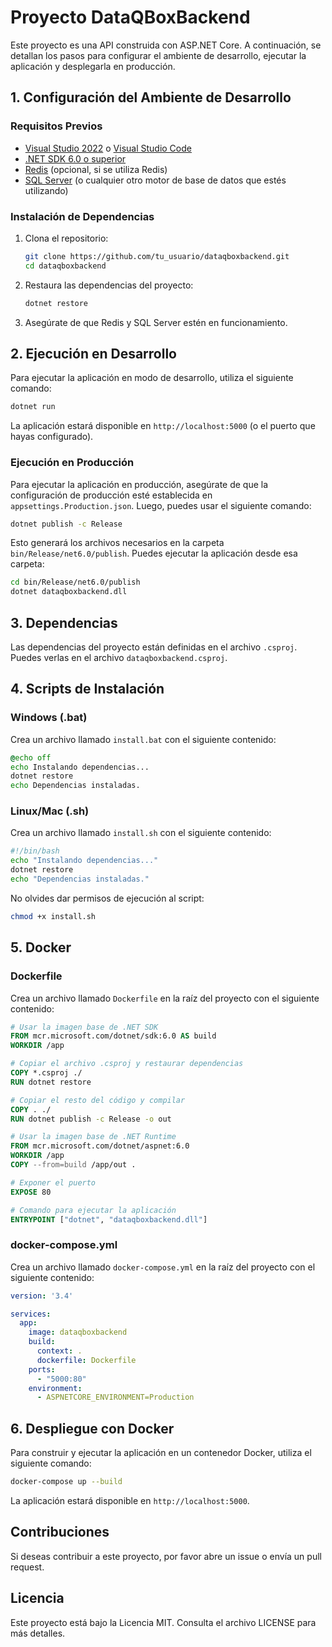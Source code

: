 # Proyecto DataQBoxBackend

Este proyecto es una API construida con ASP.NET Core. A continuación, se detallan los pasos para configurar el ambiente de desarrollo, ejecutar la aplicación y desplegarla en producción.

## 1. Configuración del Ambiente de Desarrollo

### Requisitos Previos

- [Visual Studio 2022](https://visualstudio.microsoft.com/vs/) o [Visual Studio Code](https://code.visualstudio.com/)
- [.NET SDK 6.0 o superior](https://dotnet.microsoft.com/download)
- [Redis](https://redis.io/download) (opcional, si se utiliza Redis)
- [SQL Server](https://www.microsoft.com/en-us/sql-server/sql-server-downloads) (o cualquier otro motor de base de datos que estés utilizando)

### Instalación de Dependencias

1. Clona el repositorio:

   ```bash
   git clone https://github.com/tu_usuario/dataqboxbackend.git
   cd dataqboxbackend
   ```

2. Restaura las dependencias del proyecto:

   ```bash
   dotnet restore
   ```

3. Asegúrate de que Redis y SQL Server estén en funcionamiento.

## 2. Ejecución en Desarrollo

Para ejecutar la aplicación en modo de desarrollo, utiliza el siguiente comando:

```bash
dotnet run
```

La aplicación estará disponible en `http://localhost:5000` (o el puerto que hayas configurado).

### Ejecución en Producción

Para ejecutar la aplicación en producción, asegúrate de que la configuración de producción esté establecida en `appsettings.Production.json`. Luego, puedes usar el siguiente comando:

```bash
dotnet publish -c Release
```

Esto generará los archivos necesarios en la carpeta `bin/Release/net6.0/publish`. Puedes ejecutar la aplicación desde esa carpeta:

```bash
cd bin/Release/net6.0/publish
dotnet dataqboxbackend.dll
```

## 3. Dependencias

Las dependencias del proyecto están definidas en el archivo `.csproj`. Puedes verlas en el archivo `dataqboxbackend.csproj`.

## 4. Scripts de Instalación

### Windows (.bat)

Crea un archivo llamado `install.bat` con el siguiente contenido:

```bat
@echo off
echo Instalando dependencias...
dotnet restore
echo Dependencias instaladas.
```

### Linux/Mac (.sh)

Crea un archivo llamado `install.sh` con el siguiente contenido:

```bash
#!/bin/bash
echo "Instalando dependencias..."
dotnet restore
echo "Dependencias instaladas."
```

No olvides dar permisos de ejecución al script:

```bash
chmod +x install.sh
```

## 5. Docker

### Dockerfile

Crea un archivo llamado `Dockerfile` en la raíz del proyecto con el siguiente contenido:

```dockerfile
# Usar la imagen base de .NET SDK
FROM mcr.microsoft.com/dotnet/sdk:6.0 AS build
WORKDIR /app

# Copiar el archivo .csproj y restaurar dependencias
COPY *.csproj ./
RUN dotnet restore

# Copiar el resto del código y compilar
COPY . ./
RUN dotnet publish -c Release -o out

# Usar la imagen base de .NET Runtime
FROM mcr.microsoft.com/dotnet/aspnet:6.0
WORKDIR /app
COPY --from=build /app/out .

# Exponer el puerto
EXPOSE 80

# Comando para ejecutar la aplicación
ENTRYPOINT ["dotnet", "dataqboxbackend.dll"]
```

### docker-compose.yml

Crea un archivo llamado `docker-compose.yml` en la raíz del proyecto con el siguiente contenido:

```yaml
version: '3.4'

services:
  app:
    image: dataqboxbackend
    build:
      context: .
      dockerfile: Dockerfile
    ports:
      - "5000:80"
    environment:
      - ASPNETCORE_ENVIRONMENT=Production
```

## 6. Despliegue con Docker

Para construir y ejecutar la aplicación en un contenedor Docker, utiliza el siguiente comando:

```bash
docker-compose up --build
```

La aplicación estará disponible en `http://localhost:5000`.

## Contribuciones

Si deseas contribuir a este proyecto, por favor abre un issue o envía un pull request.

## Licencia

Este proyecto está bajo la Licencia MIT. Consulta el archivo LICENSE para más detalles.
